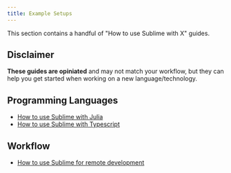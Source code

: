 ```yaml
---
title: Example Setups
---
```


This section contains a handful of "How to use Sublime with X" guides.

## Disclaimer

**These guides are opiniated** and may not match your workflow,
but they can help you get started
when working on a new language/technology.

## Programming Languages

- [How to use Sublime with Julia](./julia.md)
- [How to use Sublime with Typescript](./julia.md)

## Workflow

- [How to use Sublime for remote development](./remote_dev.md)
